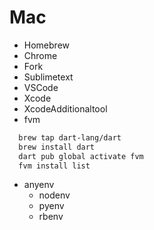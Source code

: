 # Mac

- Homebrew
- Chrome
- Fork
- Sublimetext
- VSCode
- Xcode
- XcodeAdditionaltool
- fvm
```sh
  brew tap dart-lang/dart
  brew install dart
  dart pub global activate fvm
  fvm install list
```
- anyenv
  - nodenv
  - pyenv
  - rbenv

